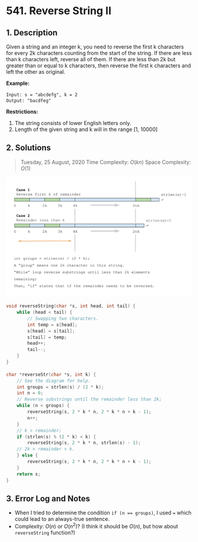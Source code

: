# 541. Reverse String II

## 1. Description

Given a string and an integer k, you need to reverse the first k characters for every 2k characters counting from the start of the string. If there are less than k characters left, reverse all of them. If there are less than 2k but greater than or equal to k characters, then reverse the first k characters and left the other as original.

**Example:**

```
Input: s = "abcdefg", k = 2
Output: "bacdfeg"
```

**Restrictions:**

1. The string consists of lower English letters only.
2. Length of the given string and k will in the range [1, 10000]

## 2. Solutions

> Tuesday, 25 August, 2020
> Time Complexity: $O(kn)$
> Space Complexity: $O(1)$

![](541-250820-diagram.svg)

```C
void reverseString(char *s, int head, int tail) {
    while (head < tail) {
        // Swapping two characters.
        int temp = s[head];
        s[head] = s[tail];
        s[tail] = temp;
        head++;
        tail--;
    }
}

char *reverseStr(char *s, int k) {
    // See the diagram for help.
    int groups = strlen(s) / (2 * k);
    int n = 0;
    // Reverse substrings until the remainder less than 2k;
    while (n < groups) {
        reverseString(s, 2 * k * n, 2 * k * n + k - 1);
        n++;
    }
    // k > remainder;
    if (strlen(s) % (2 * k) < k) {
        reverseString(s, 2 * k * n, strlen(s) - 1);
    // 2k > remainder > k.
    } else {
        reverseString(s, 2 * k * n, 2 * k * n + k - 1);
    }
    return s;
}
```

## 3. Error Log and Notes

- When I tried to determine the condition `if (n == groups)`, I used `=` which could lead to an always-true sentence.
- Complexity: $O(n)$ or $O(n^{2})$? (I think it should be $O(n)$, but how about `reverseString` function?)
